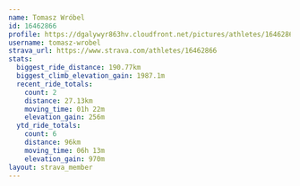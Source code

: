 ```yaml
---
name: Tomasz Wróbel
id: 16462866
profile: https://dgalywyr863hv.cloudfront.net/pictures/athletes/16462866/10169785/1/large.jpg
username: tomasz-wrobel
strava_url: https://www.strava.com/athletes/16462866
stats:
  biggest_ride_distance: 190.77km
  biggest_climb_elevation_gain: 1987.1m
  recent_ride_totals:
    count: 2
    distance: 27.13km
    moving_time: 01h 22m
    elevation_gain: 256m
  ytd_ride_totals:
    count: 6
    distance: 96km
    moving_time: 06h 13m
    elevation_gain: 970m
layout: strava_member
--- 
```

